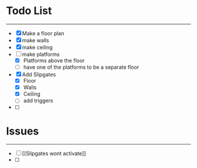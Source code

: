 # Todo List
---
- [x] Make a floor plan
- [x] make walls
- [x] make ceiling
- [ ] make platforms
	- [x] Platforms above the floor
	- [ ] have one of the platforms to be a separate floor
- [x] Add Slipgates
	- [x] Floor
	- [x] Walls
	- [x] Ceiling
	- [ ] add triggers
- [ ] 

# Issues
---
- [ ] [[Slipgates wont activate]]
- [ ] 